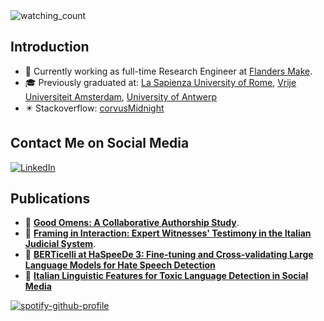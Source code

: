 <img src="https://komarev.com/ghpvc/?username=corvusMidnight&color=brightgreen" alt="watching_count" /> 

## Introduction

- 🏫 Currently working as full-time Research Engineer at [Flanders Make](https://www.flandersmake.be/nl).
- 🎓 Previously graduated at: [La Sapienza University of Rome](https://corsidilaurea.uniroma1.it/it/corso/2021/29949/home), [Vrije Universiteit Amsterdam](https://vu.nl/en/education/master/humanities-research), [University of Antwerp](https://www.uantwerpen.be/en/study/programmes/all-programmes/digital-text-analysis/)
- ✴️ Stackoverflow: [corvusMidnight](https://stackoverflow.com/users/17034564/corvusmidnight)

## Contact Me on Social Media

<a href="https://www.linkedin.com/in/leonardo-grotti-a8a64a205/" target="_blank"><img src="https://img.shields.io/badge/LinkedIn-%230077B5.svg?&style=flat-square&logo=linkedin&logoColor=white" alt="LinkedIn"></a>

## Publications 

- 📖 **[Good Omens: A Collaborative Authorship Study](https://ceur-ws.org/Vol-3290/)**. 
- 📖 **[Framing in Interaction: Expert Witnesses' Testimony in the Italian Judicial System](https://riviste.fupress.net/index.php/nuovagiuridica/index)**. 
- 📖 **[BERTicelli at HaSpeeDe 3: Fine-tuning and Cross-validating Large Language Models for Hate Speech Detection](https://ceur-ws.org/Vol-3473/paper25.pdf)**
- 📖 **[Italian Linguistic Features for Toxic Language Detection in Social Media](https://www.researchgate.net/publication/382744644_Italian_Linguistic_Features_for_Toxic_Language_Detection_in_Social_Media)**

[![spotify-github-profile](https://spotify-github-profile.kittinanx.com/api/view?uid=leo_gr&cover_image=true&theme=default&show_offline=false&background_color=121212&interchange=false)](https://github.com/kittinan/spotify-github-profile)
